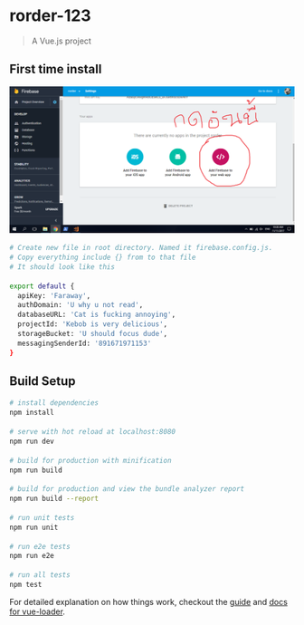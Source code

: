 # rorder-123

> A Vue.js project

## First time install

<img src="ss1.png"></img>

``` bash
# Create new file in root directory. Named it firebase.config.js.
# Copy everything include {} from to that file
# It should look like this

export default {
  apiKey: 'Faraway',
  authDomain: 'U why u not read',
  databaseURL: 'Cat is fucking annoying',
  projectId: 'Kebob is very delicious',
  storageBucket: 'U should focus dude',
  messagingSenderId: '891671971153'
}

```

## Build Setup

``` bash
# install dependencies
npm install

# serve with hot reload at localhost:8080
npm run dev

# build for production with minification
npm run build

# build for production and view the bundle analyzer report
npm run build --report

# run unit tests
npm run unit

# run e2e tests
npm run e2e

# run all tests
npm test
```

For detailed explanation on how things work, checkout the [guide](http://vuejs-templates.github.io/webpack/) and [docs for vue-loader](http://vuejs.github.io/vue-loader).
